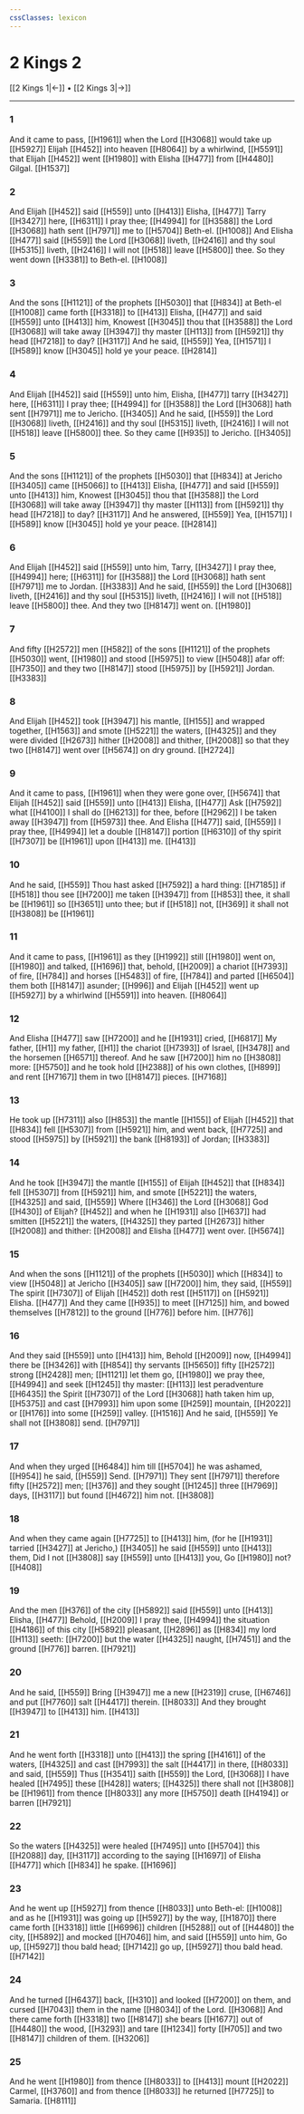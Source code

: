 ```yaml
---
cssClasses: lexicon
---
```

# 2 Kings 2

[[2 Kings 1|←]] • [[2 Kings 3|→]]

---

### 1
And it came to pass, [[H1961]] when the Lord [[H3068]] would take up [[H5927]] Elijah [[H452]] into heaven [[H8064]] by a whirlwind, [[H5591]] that Elijah [[H452]] went [[H1980]] with Elisha [[H477]] from [[H4480]] Gilgal. [[H1537]]

### 2
And Elijah [[H452]] said [[H559]] unto [[H413]] Elisha, [[H477]] Tarry [[H3427]] here, [[H6311]] I pray thee; [[H4994]] for [[H3588]] the Lord [[H3068]] hath sent [[H7971]] me to [[H5704]] Beth-el. [[H1008]] And Elisha [[H477]] said [[H559]] the Lord [[H3068]] liveth, [[H2416]] and thy soul [[H5315]] liveth, [[H2416]] I will not [[H518]] leave [[H5800]] thee. So they went down [[H3381]] to Beth-el. [[H1008]]

### 3
And the sons [[H1121]] of the prophets [[H5030]] that [[H834]] at Beth-el [[H1008]] came forth [[H3318]] to [[H413]] Elisha, [[H477]] and said [[H559]] unto [[H413]] him, Knowest [[H3045]] thou that [[H3588]] the Lord [[H3068]] will take away [[H3947]] thy master [[H113]] from [[H5921]] thy head [[H7218]] to day? [[H3117]] And he said, [[H559]] Yea, [[H1571]] I [[H589]] know [[H3045]] hold ye your peace. [[H2814]]

### 4
And Elijah [[H452]] said [[H559]] unto him, Elisha, [[H477]] tarry [[H3427]] here, [[H6311]] I pray thee; [[H4994]] for [[H3588]] the Lord [[H3068]] hath sent [[H7971]] me to Jericho. [[H3405]] And he said, [[H559]] the Lord [[H3068]] liveth, [[H2416]] and thy soul [[H5315]] liveth, [[H2416]] I will not [[H518]] leave [[H5800]] thee. So they came [[H935]] to Jericho. [[H3405]]

### 5
And the sons [[H1121]] of the prophets [[H5030]] that [[H834]] at Jericho [[H3405]] came [[H5066]] to [[H413]] Elisha, [[H477]] and said [[H559]] unto [[H413]] him, Knowest [[H3045]] thou that [[H3588]] the Lord [[H3068]] will take away [[H3947]] thy master [[H113]] from [[H5921]] thy head [[H7218]] to day? [[H3117]] And he answered, [[H559]] Yea, [[H1571]] I [[H589]] know [[H3045]] hold ye your peace. [[H2814]]

### 6
And Elijah [[H452]] said [[H559]] unto him, Tarry, [[H3427]] I pray thee, [[H4994]] here; [[H6311]] for [[H3588]] the Lord [[H3068]] hath sent [[H7971]] me to Jordan. [[H3383]] And he said, [[H559]] the Lord [[H3068]] liveth, [[H2416]] and thy soul [[H5315]] liveth, [[H2416]] I will not [[H518]] leave [[H5800]] thee. And they two [[H8147]] went on. [[H1980]]

### 7
And fifty [[H2572]] men [[H582]] of the sons [[H1121]] of the prophets [[H5030]] went, [[H1980]] and stood [[H5975]] to view [[H5048]] afar off: [[H7350]] and they two [[H8147]] stood [[H5975]] by [[H5921]] Jordan. [[H3383]]

### 8
And Elijah [[H452]] took [[H3947]] his mantle, [[H155]] and wrapped together, [[H1563]] and smote [[H5221]] the waters, [[H4325]] and they were divided [[H2673]] hither [[H2008]] and thither, [[H2008]] so that they two [[H8147]] went over [[H5674]] on dry ground. [[H2724]]

### 9
And it came to pass, [[H1961]] when they were gone over, [[H5674]] that Elijah [[H452]] said [[H559]] unto [[H413]] Elisha, [[H477]] Ask [[H7592]] what [[H4100]] I shall do [[H6213]] for thee, before [[H2962]] I be taken away [[H3947]] from [[H5973]] thee. And Elisha [[H477]] said, [[H559]] I pray thee, [[H4994]] let a double [[H8147]] portion [[H6310]] of thy spirit [[H7307]] be [[H1961]] upon [[H413]] me. [[H413]]

### 10
And he said, [[H559]] Thou hast asked [[H7592]] a hard thing: [[H7185]] if [[H518]] thou see [[H7200]] me taken [[H3947]] from [[H853]] thee, it shall be [[H1961]] so [[H3651]] unto thee; but if [[H518]] not, [[H369]] it shall not [[H3808]] be [[H1961]]

### 11
And it came to pass, [[H1961]] as they [[H1992]] still [[H1980]] went on, [[H1980]] and talked, [[H1696]] that, behold, [[H2009]] a chariot [[H7393]] of fire, [[H784]] and horses [[H5483]] of fire, [[H784]] and parted [[H6504]] them both [[H8147]] asunder; [[H996]] and Elijah [[H452]] went up [[H5927]] by a whirlwind [[H5591]] into heaven. [[H8064]]

### 12
And Elisha [[H477]] saw [[H7200]] and he [[H1931]] cried, [[H6817]] My father, [[H1]] my father, [[H1]] the chariot [[H7393]] of Israel, [[H3478]] and the horsemen [[H6571]] thereof. And he saw [[H7200]] him no [[H3808]] more: [[H5750]] and he took hold [[H2388]] of his own clothes, [[H899]] and rent [[H7167]] them in two [[H8147]] pieces. [[H7168]]

### 13
He took up [[H7311]]  also [[H853]] the mantle [[H155]] of Elijah [[H452]] that [[H834]] fell [[H5307]] from [[H5921]] him, and went back, [[H7725]] and stood [[H5975]] by [[H5921]] the bank [[H8193]] of Jordan; [[H3383]]

### 14
And he took [[H3947]] the mantle [[H155]] of Elijah [[H452]] that [[H834]] fell [[H5307]] from [[H5921]] him, and smote [[H5221]] the waters, [[H4325]] and said, [[H559]] Where [[H346]] the Lord [[H3068]] God [[H430]] of Elijah? [[H452]] and when he [[H1931]] also [[H637]] had smitten [[H5221]] the waters, [[H4325]] they parted [[H2673]] hither [[H2008]] and thither: [[H2008]] and Elisha [[H477]] went over. [[H5674]]

### 15
And when the sons [[H1121]] of the prophets [[H5030]] which [[H834]] to view [[H5048]] at Jericho [[H3405]] saw [[H7200]] him, they said, [[H559]] The spirit [[H7307]] of Elijah [[H452]] doth rest [[H5117]] on [[H5921]] Elisha. [[H477]] And they came [[H935]] to meet [[H7125]] him, and bowed themselves [[H7812]] to the ground [[H776]] before him. [[H776]]

### 16
And they said [[H559]] unto [[H413]] him, Behold [[H2009]] now, [[H4994]] there be [[H3426]] with [[H854]] thy servants [[H5650]] fifty [[H2572]] strong [[H2428]] men; [[H1121]] let them go, [[H1980]] we pray thee, [[H4994]] and seek [[H1245]] thy master: [[H113]] lest peradventure [[H6435]] the Spirit [[H7307]] of the Lord [[H3068]] hath taken him up, [[H5375]] and cast [[H7993]] him upon some [[H259]] mountain, [[H2022]] or [[H176]] into some [[H259]] valley. [[H1516]] And he said, [[H559]] Ye shall not [[H3808]] send. [[H7971]]

### 17
And when they urged [[H6484]] him till [[H5704]] he was ashamed, [[H954]] he said, [[H559]] Send. [[H7971]] They sent [[H7971]] therefore fifty [[H2572]] men; [[H376]] and they sought [[H1245]] three [[H7969]] days, [[H3117]] but found [[H4672]] him not. [[H3808]]

### 18
And when they came again [[H7725]] to [[H413]] him, (for he [[H1931]] tarried [[H3427]] at Jericho,) [[H3405]] he said [[H559]] unto [[H413]] them, Did I not [[H3808]] say [[H559]] unto [[H413]] you, Go [[H1980]] not? [[H408]]

### 19
And the men [[H376]] of the city [[H5892]] said [[H559]] unto [[H413]] Elisha, [[H477]] Behold, [[H2009]] I pray thee, [[H4994]] the situation [[H4186]] of this city [[H5892]] pleasant, [[H2896]] as [[H834]] my lord [[H113]] seeth: [[H7200]] but the water [[H4325]] naught, [[H7451]] and the ground [[H776]] barren. [[H7921]]

### 20
And he said, [[H559]] Bring [[H3947]] me a new [[H2319]] cruse, [[H6746]] and put [[H7760]] salt [[H4417]] therein. [[H8033]] And they brought [[H3947]] to [[H413]] him. [[H413]]

### 21
And he went forth [[H3318]] unto [[H413]] the spring [[H4161]] of the waters, [[H4325]] and cast [[H7993]] the salt [[H4417]] in there, [[H8033]] and said, [[H559]] Thus [[H3541]] saith [[H559]] the Lord, [[H3068]] I have healed [[H7495]] these [[H428]] waters; [[H4325]] there shall not [[H3808]] be [[H1961]] from thence [[H8033]] any more [[H5750]] death [[H4194]] or barren [[H7921]]

### 22
So the waters [[H4325]] were healed [[H7495]] unto [[H5704]] this [[H2088]] day, [[H3117]] according to the saying [[H1697]] of Elisha [[H477]] which [[H834]] he spake. [[H1696]]

### 23
And he went up [[H5927]] from thence [[H8033]] unto Beth-el: [[H1008]] and as he [[H1931]] was going up [[H5927]] by the way, [[H1870]] there came forth [[H3318]] little [[H6996]] children [[H5288]] out of [[H4480]] the city, [[H5892]] and mocked [[H7046]] him, and said [[H559]] unto him, Go up, [[H5927]] thou bald head; [[H7142]] go up, [[H5927]] thou bald head. [[H7142]]

### 24
And he turned [[H6437]] back, [[H310]] and looked [[H7200]] on them, and cursed [[H7043]] them in the name [[H8034]] of the Lord. [[H3068]] And there came forth [[H3318]] two [[H8147]] she bears [[H1677]] out of [[H4480]] the wood, [[H3293]] and tare [[H1234]] forty [[H705]] and two [[H8147]] children of them. [[H3206]]

### 25
And he went [[H1980]] from thence [[H8033]] to [[H413]] mount [[H2022]] Carmel, [[H3760]] and from thence [[H8033]] he returned [[H7725]] to Samaria. [[H8111]]